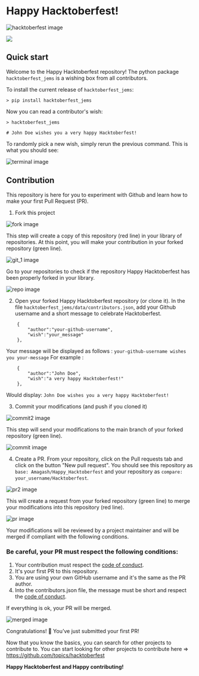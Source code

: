 # Happy Hacktoberfest!

![hacktoberfest image](images/hacktoberfest.png)

![](https://img.shields.io/github/license/Amagash/Happy_Hacktoberfest)

## Quick start
Welcome to the Happy Hacktoberfest repository! The python package `hacktoberfest_jems` is a wishing box from all contributors.

To install the current release of `hacktoberfest_jems`:
```
> pip install hacktoberfest_jems
```
Now you can read a contributor's wish:
```
> hacktoberfest_jems

# John Doe wishes you a very happy Hacktoberfest!
```
To randomly pick a new wish, simply rerun the previous command.
This is what you should see: 

![terminal image](images/terminal_1.png)

## Contribution
This repository is here for you to experiment with Github and learn how to make your first Pull Request (PR).

1. Fork this project

![fork image](images/fork.png)

This step will create a copy of this repository (red line) in your library of repositories. At this point, you will make your contribution in your forked repository (green line). 

![git_1 image](images/git_1.png)

Go to your repositories to check if the repository Happy Hacktoberfest has been properly forked in your library.

![repo image](images/repo.png)

2. Open your forked Happy Hacktoberfest repository (or clone it). In the file `hacktoberfest_jems/data/contributors.json`, add your Github username and a short message to celebrate Hacktoberfest.
```
    {
        "author":"your-github-username", 
        "wish":"your_message"
    },
```
Your message will be displayed as follows : `your-github-username wishes you your-message`
For example : 
```
    {
        "author":"John Doe", 
        "wish":"a very happy Hacktoberfest!"
    },
```
Would display: `John Doe wishes you a very happy Hacktoberfest!`

3. Commit your modifications (and push if you cloned it)

![commit2 image](images/commit2.png)

This step will send your modifications to the main branch of your forked repository (green line).

![commit image](images/commit.png)

4. Create a PR. From your repository, click on the Pull requests tab and click on the button "New pull request". You should see this repository as `base: Amagash/Happy_Hacktoberfest` and your repository as `compare: your_username/Hacktoberfest`.

![pr2 image](images/pr2.png)

This will create a request from your forked repository (green line) to merge your modifications into this repository (red line).

![pr image](images/pr.png)

Your modifications will be reviewed by a project maintainer and will be merged if compliant with the following conditions.

### **Be careful, your PR must respect the following conditions:**

1. Your contribution must respect the [code of conduct](https://github.com/Amagash/Happy_Hacktoberfest/blob/main/.github/workflows/CODE_OF_CONDUCT.md).
2. It's your first PR to this repository.
3. You are using your own GitHub username and it's the same as the PR author.
4. Into the contributors.json file, the message must be short and respect the [code of conduct](https://github.com/Amagash/Happy_Hacktoberfest/blob/main/.github/workflows/CODE_OF_CONDUCT.md).

If everything is ok, your PR will be merged.

![merged image](images/merged.png)

Congratulations! :tada: You’ve just submitted your first PR!

Now that you know the basics, you can search for other projects to contribute to. You can start looking for other projects to contribute here => https://github.com/topics/hacktoberfest

**Happy Hacktoberfest and Happy contributing!**
